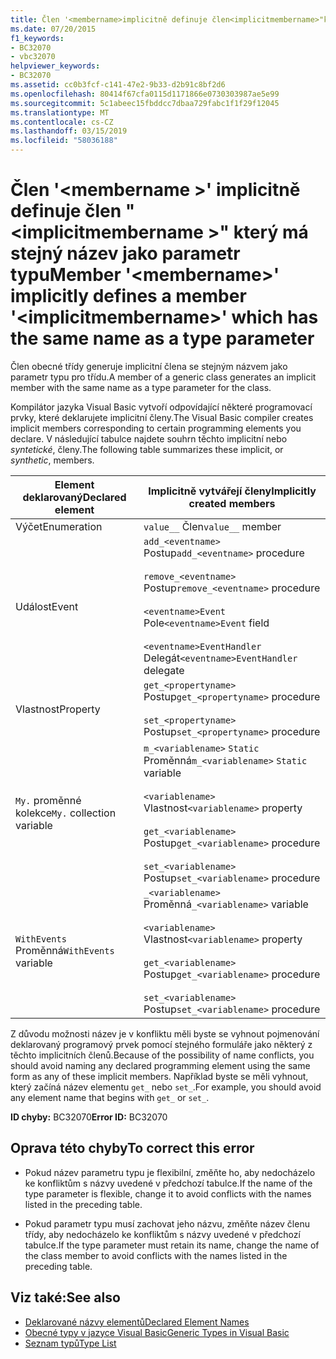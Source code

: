 ```yaml
---
title: Člen '<membername>implicitně definuje člen<implicitmembername>"který má stejný název jako parametr typu
ms.date: 07/20/2015
f1_keywords:
- BC32070
- vbc32070
helpviewer_keywords:
- BC32070
ms.assetid: cc0b3fcf-c141-47e2-9b33-d2b91c8bf2d6
ms.openlocfilehash: 80414f67cfa0115d1171866e0730303987ae5e99
ms.sourcegitcommit: 5c1abeec15fbddcc7dbaa729fabc1f1f29f12045
ms.translationtype: MT
ms.contentlocale: cs-CZ
ms.lasthandoff: 03/15/2019
ms.locfileid: "58036188"
---
```

# <a name="member-membername-implicitly-defines-a-member-implicitmembername-which-has-the-same-name-as-a-type-parameter"></a><span data-ttu-id="2adf3-102">Člen '\<membername >' implicitně definuje člen "\<implicitmembername >" který má stejný název jako parametr typu</span><span class="sxs-lookup"><span data-stu-id="2adf3-102">Member '\<membername>' implicitly defines a member '\<implicitmembername>' which has the same name as a type parameter</span></span>
<span data-ttu-id="2adf3-103">Člen obecné třídy generuje implicitní člena se stejným názvem jako parametr typu pro třídu.</span><span class="sxs-lookup"><span data-stu-id="2adf3-103">A member of a generic class generates an implicit member with the same name as a type parameter for the class.</span></span>  
  
 <span data-ttu-id="2adf3-104">Kompilátor jazyka Visual Basic vytvoří odpovídající některé programovací prvky, které deklarujete implicitní členy.</span><span class="sxs-lookup"><span data-stu-id="2adf3-104">The Visual Basic compiler creates implicit members corresponding to certain programming elements you declare.</span></span> <span data-ttu-id="2adf3-105">V následující tabulce najdete souhrn těchto implicitní nebo *syntetické*, členy.</span><span class="sxs-lookup"><span data-stu-id="2adf3-105">The following table summarizes these implicit, or *synthetic*, members.</span></span>  
  
|<span data-ttu-id="2adf3-106">Element deklarovaný</span><span class="sxs-lookup"><span data-stu-id="2adf3-106">Declared element</span></span>|<span data-ttu-id="2adf3-107">Implicitně vytvářejí členy</span><span class="sxs-lookup"><span data-stu-id="2adf3-107">Implicitly created members</span></span>|  
|----------------------|--------------------------------|  
|<span data-ttu-id="2adf3-108">Výčet</span><span class="sxs-lookup"><span data-stu-id="2adf3-108">Enumeration</span></span>|<span data-ttu-id="2adf3-109">`value__` Člen</span><span class="sxs-lookup"><span data-stu-id="2adf3-109">`value__` member</span></span>|  
|<span data-ttu-id="2adf3-110">Událost</span><span class="sxs-lookup"><span data-stu-id="2adf3-110">Event</span></span>|<span data-ttu-id="2adf3-111">`add_<eventname>` Postup</span><span class="sxs-lookup"><span data-stu-id="2adf3-111">`add_<eventname>` procedure</span></span><br /><br /> <span data-ttu-id="2adf3-112">`remove_<eventname>` Postup</span><span class="sxs-lookup"><span data-stu-id="2adf3-112">`remove_<eventname>` procedure</span></span><br /><br /> <span data-ttu-id="2adf3-113">`<eventname>Event` Pole</span><span class="sxs-lookup"><span data-stu-id="2adf3-113">`<eventname>Event` field</span></span><br /><br /> <span data-ttu-id="2adf3-114">`<eventname>EventHandler` Delegát</span><span class="sxs-lookup"><span data-stu-id="2adf3-114">`<eventname>EventHandler` delegate</span></span>|  
|<span data-ttu-id="2adf3-115">Vlastnost</span><span class="sxs-lookup"><span data-stu-id="2adf3-115">Property</span></span>|<span data-ttu-id="2adf3-116">`get_<propertyname>` Postup</span><span class="sxs-lookup"><span data-stu-id="2adf3-116">`get_<propertyname>` procedure</span></span><br /><br /> <span data-ttu-id="2adf3-117">`set_<propertyname>` Postup</span><span class="sxs-lookup"><span data-stu-id="2adf3-117">`set_<propertyname>` procedure</span></span>|  
|<span data-ttu-id="2adf3-118">`My.` proměnné kolekce</span><span class="sxs-lookup"><span data-stu-id="2adf3-118">`My.` collection variable</span></span>|<span data-ttu-id="2adf3-119">`m_<variablename>` `Static` Proměnná</span><span class="sxs-lookup"><span data-stu-id="2adf3-119">`m_<variablename>` `Static` variable</span></span><br /><br /> <span data-ttu-id="2adf3-120">`<variablename>` Vlastnost</span><span class="sxs-lookup"><span data-stu-id="2adf3-120">`<variablename>` property</span></span><br /><br /> <span data-ttu-id="2adf3-121">`get_<variablename>` Postup</span><span class="sxs-lookup"><span data-stu-id="2adf3-121">`get_<variablename>` procedure</span></span><br /><br /> <span data-ttu-id="2adf3-122">`set_<variablename>` Postup</span><span class="sxs-lookup"><span data-stu-id="2adf3-122">`set_<variablename>` procedure</span></span>|  
|<span data-ttu-id="2adf3-123">`WithEvents` Proměnná</span><span class="sxs-lookup"><span data-stu-id="2adf3-123">`WithEvents` variable</span></span>|<span data-ttu-id="2adf3-124">`_<variablename>` Proměnná</span><span class="sxs-lookup"><span data-stu-id="2adf3-124">`_<variablename>` variable</span></span><br /><br /> <span data-ttu-id="2adf3-125">`<variablename>` Vlastnost</span><span class="sxs-lookup"><span data-stu-id="2adf3-125">`<variablename>` property</span></span><br /><br /> <span data-ttu-id="2adf3-126">`get_<variablename>` Postup</span><span class="sxs-lookup"><span data-stu-id="2adf3-126">`get_<variablename>` procedure</span></span><br /><br /> <span data-ttu-id="2adf3-127">`set_<variablename>` Postup</span><span class="sxs-lookup"><span data-stu-id="2adf3-127">`set_<variablename>` procedure</span></span>|  
  
 <span data-ttu-id="2adf3-128">Z důvodu možnosti název je v konfliktu měli byste se vyhnout pojmenování deklarovaný programový prvek pomocí stejného formuláře jako některý z těchto implicitních členů.</span><span class="sxs-lookup"><span data-stu-id="2adf3-128">Because of the possibility of name conflicts, you should avoid naming any declared programming element using the same form as any of these implicit members.</span></span> <span data-ttu-id="2adf3-129">Například byste se měli vyhnout, který začíná název elementu `get_` nebo `set_`.</span><span class="sxs-lookup"><span data-stu-id="2adf3-129">For example, you should avoid any element name that begins with `get_` or `set_`.</span></span>  
  
 <span data-ttu-id="2adf3-130">**ID chyby:** BC32070</span><span class="sxs-lookup"><span data-stu-id="2adf3-130">**Error ID:** BC32070</span></span>  
  
## <a name="to-correct-this-error"></a><span data-ttu-id="2adf3-131">Oprava této chyby</span><span class="sxs-lookup"><span data-stu-id="2adf3-131">To correct this error</span></span>  
  
-   <span data-ttu-id="2adf3-132">Pokud název parametru typu je flexibilní, změňte ho, aby nedocházelo ke konfliktům s názvy uvedené v předchozí tabulce.</span><span class="sxs-lookup"><span data-stu-id="2adf3-132">If the name of the type parameter is flexible, change it to avoid conflicts with the names listed in the preceding table.</span></span>  
  
-   <span data-ttu-id="2adf3-133">Pokud parametr typu musí zachovat jeho názvu, změňte název členu třídy, aby nedocházelo ke konfliktům s názvy uvedené v předchozí tabulce.</span><span class="sxs-lookup"><span data-stu-id="2adf3-133">If the type parameter must retain its name, change the name of the class member to avoid conflicts with the names listed in the preceding table.</span></span>  
  
## <a name="see-also"></a><span data-ttu-id="2adf3-134">Viz také:</span><span class="sxs-lookup"><span data-stu-id="2adf3-134">See also</span></span>

- [<span data-ttu-id="2adf3-135">Deklarované názvy elementů</span><span class="sxs-lookup"><span data-stu-id="2adf3-135">Declared Element Names</span></span>](../../visual-basic/programming-guide/language-features/declared-elements/declared-element-names.md)
- [<span data-ttu-id="2adf3-136">Obecné typy v jazyce Visual Basic</span><span class="sxs-lookup"><span data-stu-id="2adf3-136">Generic Types in Visual Basic</span></span>](../../visual-basic/programming-guide/language-features/data-types/generic-types.md)
- [<span data-ttu-id="2adf3-137">Seznam typů</span><span class="sxs-lookup"><span data-stu-id="2adf3-137">Type List</span></span>](../../visual-basic/language-reference/statements/type-list.md)
